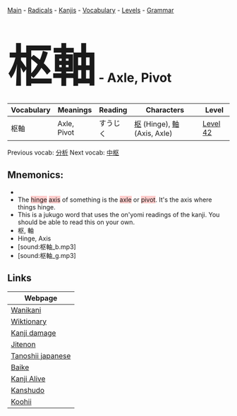 <style> bigfont {font-size: 100px}</style>
[Main](../README.md) -
[Radicals](../radicals.md) -
[Kanjis](../kanjis.md) -
[Vocabulary](../vocabulary.md) -
[Levels](../levels.md) -
[Grammar](../grammar.md)
# <bigfont> 枢軸</bigfont> - Axle, Pivot 

| Vocabulary | Meanings | Reading | Characters | Level |
| --- | --- | --- | --- | --- |
| 枢軸 | Axle, Pivot | すうじく |  [枢](../kanjis/枢.md) (Hinge), [軸](../kanjis/軸.md) (Axis, Axle) | [Level 42](../levels/wk_level42.md) |

Previous vocab: [分析](分析.md) Next vocab: [中枢](中枢.md) 

## Mnemonics:

* 
* The <span style="background-color:#ffcccb"> hinge</span> <span style="background-color:#ffcccb"> axis</span> of something is the <span style="background-color:#ffcccb"> axle</span> or <span style="background-color:#ffcccb"> pivot</span>. It's the axis where things hinge.
* This is a jukugo word that uses the on'yomi readings of the kanji. You should be able to read this on your own.
* 枢, 軸
* Hinge, Axis
* [sound:枢軸_b.mp3]
* [sound:枢軸_g.mp3]


## Links 

| Webpage |
| --- |
| [Wanikani          ](https://www.wanikani.com/kanji/枢軸) |
| [Wiktionary        ](https://en.wiktionary.org/wiki/枢軸) |
| [Kanji damage      ](http://www.kanjidamage.com/kanji/search?utf8=✓&q=枢軸) |
| [Jitenon           ](https://jitenon.com/kanji/枢軸) |
| [Tanoshii japanese ](https://www.tanoshiijapanese.com/dictionary/kanji.cfm?k=枢軸) |
| [Baike             ](https://baike.baidu.com/item/枢軸) |
| [Kanji Alive       ](https://app.kanjialive.com/枢軸) |
| [Kanshudo          ](https://www.kanshudo.com/searchmn?q=枢軸) |
| [Koohii            ](https://kanji.koohii.com/study/kanji/枢軸) |
